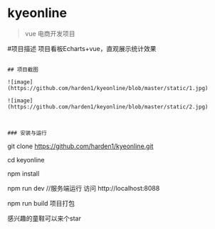# kyeonline

> vue 电商开发项目

#项目描述
项目看板Echarts+vue，直观展示统计效果

```

## 项目截图

![image](https://github.com/harden1/kyeonline/blob/master/static/1.jpg)

![image](https://github.com/harden1/keyonline/blob/master/static/2.jpg)



### 安装与运行

```
git clone https://github.com/harden1/kyeonline.git

cd keyonline

npm install

npm run dev //服务端运行 访问 http://localhost:8088

npm run build 项目打包 

感兴趣的童鞋可以来个star

